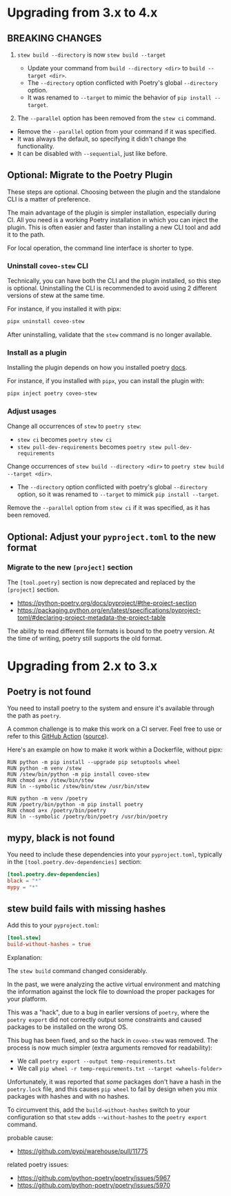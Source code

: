 # Upgrading from 3.x to 4.x

## BREAKING CHANGES

1. `stew build --directory` is now `stew build --target`
   - Update your command from `build --directory <dir>` to `build --target <dir>`.
   - The `--directory` option conflicted with Poetry's global `--directory` option.
   - It was renamed to `--target` to mimic the behavior of `pip install --target`.

2. The `--parallel` option has been removed from the `stew ci` command.
  - Remove the `--parallel` option from your command if it was specified.
  - It was always the default, so specifying it didn't change the functionality.
  - It can be disabled with `--sequential`, just like before.


## Optional: Migrate to the Poetry Plugin

These steps are optional. Choosing between the plugin and the standalone CLI is a matter of preference.

The main advantage of the plugin is simpler installation, especially during CI. 
All you need is a working Poetry installation in which you can inject the plugin.
This is often easier and faster than installing a new CLI tool and add it to the path.

For local operation, the command line interface is shorter to type.


### Uninstall `coveo-stew` CLI

Technically, you can have both the CLI and the plugin installed, so this step is optional.
Uninstalling the CLI is recommended to avoid using 2 different versions of stew at the same time.

For instance, if you installed it with pipx:

```bash
pipx uninstall coveo-stew
```

After uninstalling, validate that the `stew` command is no longer available.


### Install as a plugin

Installing the plugin depends on how you installed poetry [docs](https://python-poetry.org/docs/plugins/#using-plugins).

For instance, if you installed with `pipx`, you can install the plugin with:

```bash
pipx inject poetry coveo-stew
```


### Adjust usages

Change all occurrences of `stew` to `poetry stew`:

- `stew ci` becomes `poetry stew ci`
- `stew pull-dev-requirements` becomes `poetry stew pull-dev-requirements`

Change occurrences of `stew build --directory <dir>` to `poetry stew build --target <dir>`.
- The `--directory` option conflicted with poetry's global `--directory` option, so it was renamed to `--target` to mimick `pip install --target`.

Remove the `--parallel` option from `stew ci` if it was specified, as it has been removed.

## Optional: Adjust your `pyproject.toml` to the new format

### Migrate to the new `[project]` section

The `[tool.poetry]` section is now deprecated and replaced by the `[project]` section.
- https://python-poetry.org/docs/pyproject/#the-project-section
- https://packaging.python.org/en/latest/specifications/pyproject-toml/#declaring-project-metadata-the-project-table

The ability to read different file formats is bound to the poetry version.
At the time of writing, poetry still supports the old format.


# Upgrading from 2.x to 3.x

## Poetry is not found

You need to install poetry to the system and ensure it's available through the path as `poetry`.

A common challenge is to make this work on a CI server.
Feel free to use or refer to this [GitHub Action](README.md#GitHub-Action) ([source](plugin/action.yml)).

Here's an example on how to make it work within a Dockerfile, without pipx:

```
RUN python -m pip install --upgrade pip setuptools wheel
RUN python -m venv /stew
RUN /stew/bin/python -m pip install coveo-stew
RUN chmod a+x /stew/bin/stew
RUN ln --symbolic /stew/bin/stew /usr/bin/stew

RUN python -m venv /poetry
RUN /poetry/bin/python -m pip install poetry
RUN chmod a+x /poetry/bin/poetry
RUN ln --symbolic /poetry/bin/poetry /usr/bin/poetry
```

## mypy, black is not found

You need to include these dependencies into your `pyproject.toml`, 
typically in the `[tool.poetry.dev-dependencies]` section:

```toml
[tool.poetry.dev-dependencies]
black = "*"
mypy = "*"
```


## stew build fails with missing hashes

Add this to your `pyproject.toml`:

```toml
[tool.stew]
build-without-hashes = true
```

Explanation:

The `stew build` command changed considerably. 

In the past, we were analyzing the active virtual environment 
and matching the information against the lock file to download the proper packages for your platform.

This was a "hack", due to a bug in earlier versions of `poetry`, where the `poetry export`
did not correctly output some constraints and caused packages to be installed on the wrong OS.

This bug has been fixed, and so the hack in `coveo-stew` was removed. 
The process is now much simpler (extra arguments removed for readability):

- We call `poetry export --output temp-requirements.txt`
- We call `pip wheel -r temp-requirements.txt --target <wheels-folder>`

Unfortunately, it was reported that _some_ packages don't have a hash in the `poetry.lock` file,
and this causes `pip wheel` to fail by design when you mix packages with hashes and with no hashes.

To circumvent this, add the `build-without-hashes` switch to your configuration 
so that `stew` adds `--without-hashes` to the `poetry export` command.

probable cause: 
- https://github.com/pypi/warehouse/pull/11775

related poetry issues:
- https://github.com/python-poetry/poetry/issues/5967
- https://github.com/python-poetry/poetry/issues/5970
